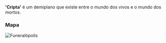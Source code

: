 **'Cripta'** é um demiplano que existe entre o mundo dos vivos e o mundo dos mortos.

### Mapa

![Funeralópolis](https://i.imgur.com/4Cx4rmh.jpg)